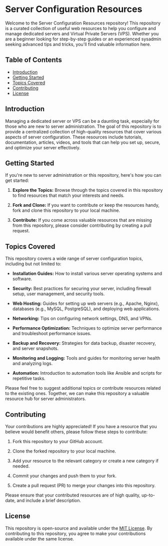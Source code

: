 # Server Configuration Resources

Welcome to the Server Configuration Resources repository! This repository is a curated collection of useful web resources to help you configure and manage dedicated servers and Virtual Private Servers (VPS). Whether you are a beginner looking for step-by-step guides or an experienced sysadmin seeking advanced tips and tricks, you'll find valuable information here.

## Table of Contents

- [Introduction](#introduction)
- [Getting Started](#getting-started)
- [Topics Covered](#topics-covered)
- [Contributing](#contributing)
- [License](#license)

## Introduction

Managing a dedicated server or VPS can be a daunting task, especially for those who are new to server administration. The goal of this repository is to provide a centralized collection of high-quality resources that cover various aspects of server configuration. These resources include tutorials, documentation, articles, videos, and tools that can help you set up, secure, and optimize your server effectively.

## Getting Started

If you're new to server administration or this repository, here's how you can get started:

1. **Explore the Topics:** Browse through the topics covered in this repository to find resources that match your interests and needs.

2. **Fork and Clone:** If you want to contribute or keep the resources handy, fork and clone this repository to your local machine.

3. **Contribute:** If you come across valuable resources that are missing from this repository, please consider contributing by creating a pull request.

## Topics Covered

This repository covers a wide range of server configuration topics, including but not limited to:

- **Installation Guides:** How to install various server operating systems and software.

- **Security:** Best practices for securing your server, including firewall setup, user management, and security tools.

- **Web Hosting:** Guides for setting up web servers (e.g., Apache, Nginx), databases (e.g., MySQL, PostgreSQL), and deploying web applications.

- **Networking:** Tips on configuring network settings, DNS, and VPNs.

- **Performance Optimization:** Techniques to optimize server performance and troubleshoot performance issues.

- **Backup and Recovery:** Strategies for data backup, disaster recovery, and server snapshots.

- **Monitoring and Logging:** Tools and guides for monitoring server health and analyzing logs.

- **Automation:** Introduction to automation tools like Ansible and scripts for repetitive tasks.

Please feel free to suggest additional topics or contribute resources related to the existing ones. Together, we can make this repository a valuable resource hub for server administrators.

## Contributing

Your contributions are highly appreciated! If you have a resource that you believe would benefit others, please follow these steps to contribute:

1. Fork this repository to your GitHub account.

2. Clone the forked repository to your local machine.

3. Add your resource to the relevant category or create a new category if needed.

4. Commit your changes and push them to your fork.

5. Create a pull request (PR) to merge your changes into this repository.

Please ensure that your contributed resources are of high quality, up-to-date, and include a brief description.

## License

This repository is open-source and available under the [MIT License](LICENSE). By contributing to this repository, you agree to make your contributions available under the same license.
